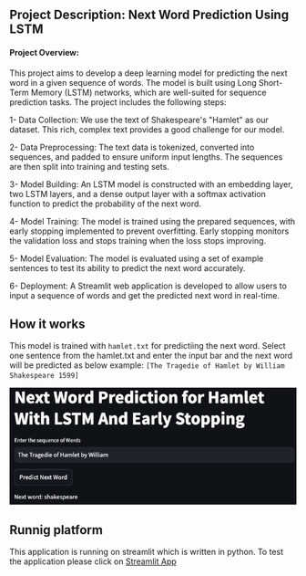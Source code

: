## Project Description: Next Word Prediction Using LSTM
#### Project Overview:

This project aims to develop a deep learning model for predicting the next word in a given sequence of words. The model is built using Long Short-Term Memory (LSTM) networks, which are well-suited for sequence prediction tasks. The project includes the following steps:

1- Data Collection: We use the text of Shakespeare's "Hamlet" as our dataset. This rich, complex text provides a good challenge for our model.

2- Data Preprocessing: The text data is tokenized, converted into sequences, and padded to ensure uniform input lengths. The sequences are then split into training and testing sets.

3- Model Building: An LSTM model is constructed with an embedding layer, two LSTM layers, and a dense output layer with a softmax activation function to predict the probability of the next word.

4- Model Training: The model is trained using the prepared sequences, with early stopping implemented to prevent overfitting. Early stopping monitors the validation loss and stops training when the loss stops improving.

5- Model Evaluation: The model is evaluated using a set of example sentences to test its ability to predict the next word accurately.

6- Deployment: A Streamlit web application is developed to allow users to input a sequence of words and get the predicted next word in real-time.

## How it works
This model is trained with `hamlet.txt` for predictiing the next word. Select one sentence from the hamlet.txt and enter the  input bar and the next word will be predicted as below example:
`[The Tragedie of Hamlet by William Shakespeare 1599]`

![How it works](./pictures/how_it_works.png)

## Runnig platform

This application is running on streamlit which is written in python. To test the application please click on [Streamlit App](https://lstmrnnnextwordprediction-p9yywanedxxhmgxwfu7cse.streamlit.app/)


